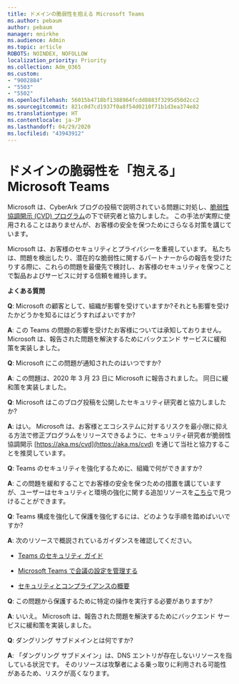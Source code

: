 ```yaml
---
title: ドメインの脆弱性を抱える Microsoft Teams
ms.author: pebaum
author: pebaum
manager: mnirkhe
ms.audience: Admin
ms.topic: article
ROBOTS: NOINDEX, NOFOLLOW
localization_priority: Priority
ms.collection: Adm_O365
ms.custom:
- "9002884"
- "5503"
- "5502"
ms.openlocfilehash: 56015b4718bf1388964fcdd8883f3295d50d2cc2
ms.sourcegitcommit: 821c0d7cd1937f0a8f54d0210f71b1d3ea374e82
ms.translationtype: HT
ms.contentlocale: ja-JP
ms.lasthandoff: 04/29/2020
ms.locfileid: "43943912"
---
```

# <a name="microsoft-teams-dangling-domain-vulnerability"></a>ドメインの脆弱性を「抱える」 Microsoft Teams

Microsoft は、CyberArk ブログの投稿で説明されている問題に対処し、[脆弱性協調開示 (CVD) プログラム](https://aka.ms/cvd)の下で研究者と協力しました。 この手法が実際に使用されることはありませんが、お客様の安全を保つためにさらなる対策を講じています。

Microsoft は、お客様のセキュリティとプライバシーを重視しています。 私たちは、問題を検出したり、潜在的な脆弱性に関するパートナーからの報告を受けたりする際に、これらの問題を最優先で検討し、お客様のセキュリティを保つことで製品およびサービスに対する信頼を維持します。

**よくある質問**

**Q**: Microsoft の顧客として、組織が影響を受けていますか?それとも影響を受けたかどうかを知るにはどうすればよいですか?

**A**: この Teams の問題の影響を受けたお客様については承知しておりません。 Microsoft は、報告された問題を解決するためにバックエンド サービスに緩和策を実装しました。

**Q**: Microsoft にこの問題が通知されたのはいつですか?

**A**: この問題は、2020 年 3 月 23 日に Microsoft に報告されました。 同日に緩和策を実装しました。

**Q**: Microsoft はこのブログ投稿を公開したセキュリティ研究者と協力しましたか?

**A**: はい。 Microsoft は、お客様とエコシステムに対するリスクを最小限に抑える方法で修正プログラムをリリースできるように、セキュリティ研究者が脆弱性協調開示 [https://aka.ms/cvd](https://aka.ms/cvd) を通じて当社と協力することを推奨しています。  

**Q**: Teams のセキュリティを強化するために、組織で何ができますか?  

**A**: この問題を緩和することでお客様の安全を保つための措置を講じていますが、ユーザーはセキュリティと環境の強化に関する追加リソースを[こちら](https://www.microsoft.com/microsoft-365/blog/2020/04/06/it-professionals-privacy-security-microsoft-teams/)で見つけることができます。  

**Q**: Teams 構成を強化して保護を強化するには、どのような手順を踏めばいいですか?

**A**: 次のリソースで概説されているガイダンスを確認してください。 

- [Teams のセキュリティ ガイド](https://docs.microsoft.com/microsoftteams/teams-security-guide)

- [Microsoft Teams で会議の設定を管理する](https://docs.microsoft.com/microsoftteams/meeting-settings-in-teams)

- [セキュリティとコンプライアンスの概要](https://docs.microsoft.com/microsoftteams/security-compliance-overview)

**Q**: この問題から保護するために特定の操作を実行する必要がありますか?

**A**: いいえ。 Microsoft は、報告された問題を解決するためにバックエンド サービスに緩和策を実装しました。

**Q**: ダングリング サブドメインとは何ですか?

**A**: 「ダングリング サブドメイン」は、DNS エントリが存在しないリソースを指している状況です。  そのリソースは攻撃者による乗っ取りに利用される可能性があるため、リスクが高くなります。
